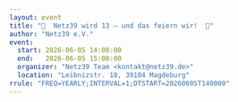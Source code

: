 ```yaml
---
layout: event
title: "🎉  Netz39 wird 13 – und das feiern wir!  🥳"
author: "Netz39 e.V." 
event:
  start: 2026-06-05 14:00:00 
  end:   2026-06-05 15:00:00 
  organizer: "Netz39 Team <kontakt@netz39.de>" 
  location: "Leibnizstr. 18, 39104 Magdeburg"
rrule: "FREQ=YEARLY;INTERVAL=1;DTSTART=20260605T140000"
---
```

<!-- event imported from discord manual changes may be overwritten -->